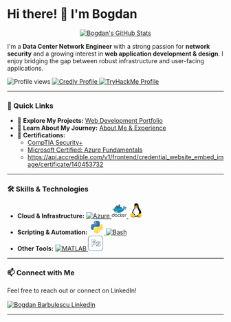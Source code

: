 # Hi there! 👋 I'm Bogdan

<p align="center">
  <a href="https://github.com/bogdanbarbulescu">
    <img src="https://github-readme-stats.vercel.app/api?username=bogdanbarbulescu&theme=dark&show_icons=true&hide_border=true&count_private=false" alt="Bogdan's GitHub Stats" />
  </a>
</p>

I'm a **Data Center Network Engineer** with a strong passion for **network security** and a growing interest in **web application development & design**. I enjoy bridging the gap between robust infrastructure and user-facing applications.

<p align="left">
  <!-- Profile Views Badge -->
  <img src="https://komarev.com/ghpvc/?username=bogdanbarbulescu&label=Profile%20views&color=0e75b6&style=flat-square" alt="Profile views" />
  <!-- Credly Badge -->
  <a href="https://www.credly.com/users/bogdan-barbulescu.914cdc46/badges" rel="nofollow">
    <img src="https://img.shields.io/badge/-Credly-FF6B00?style=flat-square&logo=credly&logoColor=white" alt="Credly Profile" />
  </a>
  <!-- TryHackMe Badge -->
  <a href="https://tryhackme.com/p/V.B." rel="nofollow">
    <img src="https://img.shields.io/badge/-TryHackMe-212C42?style=flat-square&logo=tryhackme&logoColor=white" alt="TryHackMe Profile" />
  </a>
</p>

---

### 📌 Quick Links

*   🚀 **Explore My Projects:** [Web Development Portfolio](https://bogdanbarbulescu.github.io/web-development-projects.html)
*   📄 **Learn About My Journey:** [About Me & Experience](https://bogdanbarbulescu.github.io/about-me.html)
*   🏅 **Certifications:**
    *   [CompTIA Security+](https://www.credly.com/badges/60d7a784-4c3b-46f8-b0f3-524ba67af221)
    *   [Microsoft Certified: Azure Fundamentals](https://www.credly.com/badges/394cdaf5-322b-41e2-a1c6-9f62fd2b03e4)
    *   https://api.accredible.com/v1/frontend/credential_website_embed_image/certificate/140453732
      

---

### 🛠️ Skills & Technologies

*   **Cloud & Infrastructure:**
    <a href="https://azure.microsoft.com/en-in/" target="_blank" rel="noreferrer"> <img src="https://www.vectorlogo.zone/logos/microsoft_azure/microsoft_azure-icon.svg" alt="Azure" width="35" height="35"/> </a>
    <a href="https://www.docker.com/" target="_blank" rel="noreferrer"> <img src="https://raw.githubusercontent.com/devicons/devicon/master/icons/docker/docker-original-wordmark.svg" alt="Docker" width="35" height="35"/> </a>
    <a href="https://www.linux.org/" target="_blank" rel="noreferrer"> <img src="https://raw.githubusercontent.com/devicons/devicon/master/icons/linux/linux-original.svg" alt="Linux" width="35" height="35"/> </a>
*   **Scripting & Automation:**
    <a href="https://www.python.org" target="_blank" rel="noreferrer"> <img src="https://raw.githubusercontent.com/devicons/devicon/master/icons/python/python-original.svg" alt="Python" width="35" height="35"/> </a>
    <a href="https://www.gnu.org/software/bash/" target="_blank" rel="noreferrer"> <img src="https://www.vectorlogo.zone/logos/gnu_bash/gnu_bash-icon.svg" alt="Bash" width="35" height="35"/> </a>
*   **Other Tools:**
    <a href="https://www.mathworks.com/" target="_blank" rel="noreferrer"> <img src="https://upload.wikimedia.org/wikipedia/commons/2/21/Matlab_Logo.png" alt="MATLAB" width="35" height="35"/> </a>
    <a href="https://www.photoshop.com/en" target="_blank" rel="noreferrer"> <img src="https://raw.githubusercontent.com/devicons/devicon/master/icons/photoshop/photoshop-line.svg" alt="Photoshop" width="35" height="35"/> </a>

---

### 📫 Connect with Me

Feel free to reach out or connect on LinkedIn!

<p align="left">
  <a href="https://www.linkedin.com/in/bogdan-barbulescu/" target="_blank" rel="nofollow">
    <img align="center" src="https://raw.githubusercontent.com/rahuldkjain/github-profile-readme-generator/master/src/images/icons/Social/linked-in-alt.svg" alt="Bogdan Barbulescu LinkedIn" height="30" width="40" />
  </a>
</p>

---
